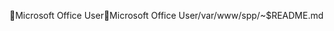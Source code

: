 Microsoft Office User                                 M i c r o s o f t   O f f i c e   U s e r   / v a r / w w w / s p p / ~ $ R E A D M E . m d               
